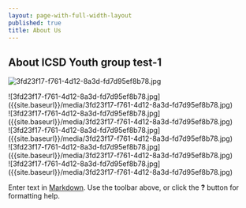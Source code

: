 ```yaml
---
layout: page-with-full-width-layout
published: true
title: About Us
---
```


## About ICSD Youth group test-1
![3fd23f17-f761-4d12-8a3d-fd7d95ef8b78.jpg]({{site.baseurl}}/media/3fd23f17-f761-4d12-8a3d-fd7d95ef8b78.jpg)

<div class="row">
	<div class="col-3">![3fd23f17-f761-4d12-8a3d-fd7d95ef8b78.jpg]({{site.baseurl}}/media/3fd23f17-f761-4d12-8a3d-fd7d95ef8b78.jpg)
</div>
  <div class="col-3">
  		![3fd23f17-f761-4d12-8a3d-fd7d95ef8b78.jpg]({{site.baseurl}}/media/3fd23f17-f761-4d12-8a3d-fd7d95ef8b78.jpg)
	</div>
  <div class="col-3">
  		![3fd23f17-f761-4d12-8a3d-fd7d95ef8b78.jpg]({{site.baseurl}}/media/3fd23f17-f761-4d12-8a3d-fd7d95ef8b78.jpg)
	</div>
  <div class="col-3">
  		![3fd23f17-f761-4d12-8a3d-fd7d95ef8b78.jpg]({{site.baseurl}}/media/3fd23f17-f761-4d12-8a3d-fd7d95ef8b78.jpg)
	</div>
  <div class="col-3">
  		![3fd23f17-f761-4d12-8a3d-fd7d95ef8b78.jpg]({{site.baseurl}}/media/3fd23f17-f761-4d12-8a3d-fd7d95ef8b78.jpg)
	</div>
</div>



Enter text in [Markdown](http://daringfireball.net/projects/markdown/). Use the toolbar above, or click the **?** button for formatting help.
